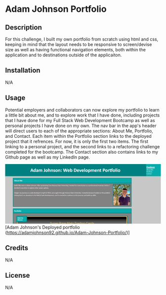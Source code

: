 # Adam Johnson Portfolio
## Description

For this challenge, I built my own portfolio from scratch using html and css, keeping in mind that the layout needs to be responsive to screen/devise size as well as having functional navigation elements, both within the application and to destinations outside of the applicaiton. 

## Installation

N/A

## Usage

Potential employers and collaborators can now explore my portfolio to learn a little bit about me, and to explore work that I have done, including projects that I have done for my Full Stack Web Development Bootcamp as well as personal projects I have done on my own. The nav bar in the app's header will direct users to each of the appropriate sections: About Me, Portfolio, and Contact. Each item within the Portfolio section links to the deployed project that it refrences. For now, it is only the first two items. The first linking to a personal project, and the second links to a refactoring challenge completed for the bootcamp. The Contact section also contains links to my Github page as well as my LinkedIn page.  

![alt text](./assets/images/ReadMe-Screenshot.PNG)
[Adam Johnson's Deployed portfolio (https://adamjohnson92.github.io/Adam-Johnson-Portfolio/)]


## Credits

N/A

## License

N/A